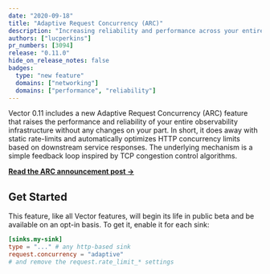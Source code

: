 ```yaml
---
date: "2020-09-18"
title: "Adaptive Request Concurrency (ARC)"
description: "Increasing reliability and performance across your entire observability infrastructure."
authors: ["lucperkins"]
pr_numbers: [3094]
release: "0.11.0"
hide_on_release_notes: false
badges:
  type: "new feature"
  domains: ["networking"]
  domains: ["performance", "reliability"]
---
```


Vector 0.11 includes a new Adaptive Request Concurrency (ARC) feature that
raises the performance and reliability of your entire observability
infrastructure without any changes on your part. In short, it does away with
static rate-limits and automatically optimizes HTTP concurrency limits based on
downstream service responses. The underlying mechanism is a simple feedback loop
inspired by TCP congestion control algorithms.

[**Read the ARC announcement post →**][announcement]

## Get Started

This feature, like all Vector features, will begin its life in public beta and
be available on an opt-in basis. To get it, enable it for each sink:

```toml
[sinks.my-sink]
type = "..." # any http-based sink
request.concurrency = "adaptive"
# and remove the request.rate_limit_* settings
```

[announcement]: /blog/adaptive-request-concurrency/

